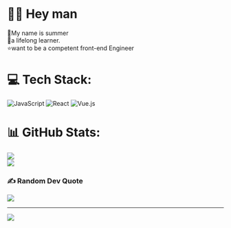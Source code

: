 # 🧑‍💻 Hey man

👧My name is summer<br>
🥇a lifelong learner. <br>
⭐want to be a competent front-end Engineer


# 💻 Tech Stack:
![JavaScript](https://img.shields.io/badge/javascript-%23323330.svg?style=for-the-badge&logo=javascript&logoColor=%23F7DF1E) ![React](https://img.shields.io/badge/react-%2320232a.svg?style=for-the-badge&logo=react&logoColor=%2361DAFB) ![Vue.js](https://img.shields.io/badge/vuejs-%2335495e.svg?style=for-the-badge&logo=vuedotjs&logoColor=%234FC08D)
# 📊 GitHub Stats:
![](https://github-readme-stats.vercel.app/api?username=summer-like-coding&theme=radical&hide_border=true&include_all_commits=false&count_private=false)<br/>
![](https://github-readme-streak-stats.herokuapp.com/?user=summer-like-coding&theme=radical&hide_border=true)<br/>

### ✍️ Random Dev Quote
![](https://quotes-github-readme.vercel.app/api?type=horizontal&theme=radical)

---
[![](https://visitcount.itsvg.in/api?id=summer-like-coding&icon=0&color=5)](https://visitcount.itsvg.in)
